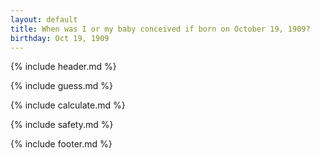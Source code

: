 ```yaml
---
layout: default
title: When was I or my baby conceived if born on October 19, 1909?
birthday: Oct 19, 1909
---
```


{% include header.md %}

{% include guess.md %}

{% include calculate.md %}

{% include safety.md %}

{% include footer.md %}



